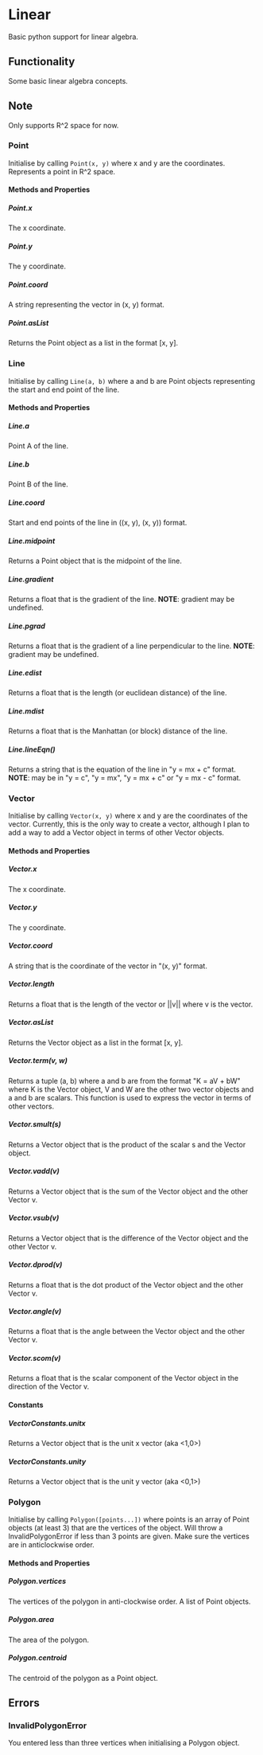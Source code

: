 # Linear
Basic python support for linear algebra.
## Functionality
Some basic linear algebra concepts.
## Note
Only supports R^2 space for now.
### Point
Initialise by calling ```Point(x, y)``` where x and y are the coordinates.
Represents a point in R^2 space.
#### Methods and Properties
##### Point.x
The x coordinate.
##### Point.y
The y coordinate.
##### Point.coord
A string representing the vector in (x, y) format.
##### Point.asList
Returns the Point object as a list in the format [x, y].
### Line
Initialise by calling ```Line(a, b)``` where a and b are Point objects representing the start and end point of the line.
#### Methods and Properties
##### Line.a
Point A of the line.
##### Line.b
Point B of the line.
##### Line.coord
Start and end points of the line in ((x, y), (x, y)) format.
##### Line.midpoint
Returns a Point object that is the midpoint of the line.
##### Line.gradient
Returns a float that is the gradient of the line.
**NOTE**: gradient may be undefined.
##### Line.pgrad
Returns a float that is the gradient of a line perpendicular to the line.
**NOTE**: gradient may be undefined.
##### Line.edist
Returns a float that is the length (or euclidean distance) of the line.
##### Line.mdist
Returns a float that is the Manhattan (or block) distance of the line.
##### Line.lineEqn()
Returns a string that is the equation of the line in "y = mx + c" format.
**NOTE**: may be in "y = c", "y = mx", "y = mx + c" or "y = mx - c" format.
### Vector
Initialise by calling ```Vector(x, y)``` where x and y are the coordinates of the vector.
Currently, this is the only way to create a vector, although I plan to add a way to add a Vector object in terms of other Vector objects.
#### Methods and Properties
##### Vector.x
The x coordinate.
##### Vector.y
The y coordinate.
##### Vector.coord
A string that is the coordinate of the vector in "(x, y)" format.
##### Vector.length
Returns a float that is the length of the vector or ||v|| where v is the vector.
##### Vector.asList
Returns the Vector object as a list in the format [x, y].
##### Vector.term(v, w)
Returns a tuple (a, b) where a and b are from the format "K = aV + bW" where K is the Vector object, V and W are the other two vector objects and a and b are scalars. This function is used to express the vector in terms of other vectors.
##### Vector.smult(s)
Returns a Vector object that is the product of the scalar s and the Vector object.
##### Vector.vadd(v)
Returns a Vector object that is the sum of the Vector object and the other Vector v.
##### Vector.vsub(v)
Returns a Vector object that is the difference of the Vector object and the other Vector v.
##### Vector.dprod(v)
Returns a float that is the dot product of the Vector object and the other Vector v.
##### Vector.angle(v)
Returns a float that is the angle between the Vector object and the other Vector v.
##### Vector.scom(v)
Returns a float that is the scalar component of the Vector object in the direction of the Vector v.
#### Constants
##### VectorConstants.unitx
Returns a Vector object that is the unit x vector (aka <1,0>)
##### VectorConstants.unity
Returns a Vector object that is the unit y vector (aka <0,1>)
### Polygon
Initialise by calling ```Polygon([points...])``` where points is an array of Point objects (at least 3) that are the vertices of the object.
Will throw a InvalidPolygonError if less than 3 points are given.
Make sure the vertices are in anticlockwise order.
#### Methods and Properties
##### Polygon.vertices
The vertices of the polygon in anti-clockwise order. A list of Point objects.
##### Polygon.area
The area of the polygon.
##### Polygon.centroid
The centroid of the polygon as a Point object.
## Errors
### InvalidPolygonError
You entered less than three vertices when initialising a Polygon object.